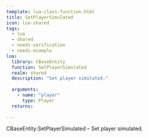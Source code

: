 ```yaml
---
template: lua-class-function.html
title: SetPlayerSimulated
icon: lua-shared
tags:
  - lua
  - shared
  - needs-verification
  - needs-example
lua:
  library: CBaseEntity
  function: SetPlayerSimulated
  realm: shared
  description: "Set player simulated."
  
  arguments:
    - name: "player"
      type: Player
  returns:
    
---
```


<div class="lua__search__keywords">
CBaseEntity:SetPlayerSimulated &#x2013; Set player simulated.
</div>
